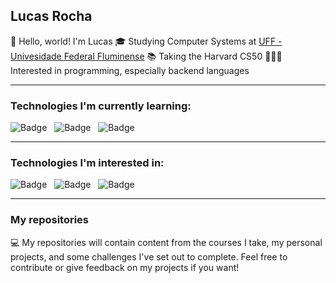 ## Lucas Rocha
👋 Hello, world! I'm Lucas
🎓 Studying Computer Systems at [UFF - Univesidade Federal Fluminense](https://www.uff.br)
📚 Taking the Harvard CS50
👨🏻‍💻 Interested in programming, especially backend languages


---
### Technologies I'm currently learning:

![Badge](https://img.shields.io/badge/C-informational?style=flat&logo=c&logoColor=white) &nbsp; ![Badge](https://img.shields.io/badge/C++-blueviolet?style=flat&logo=c%2B%2B&logoColor=white) &nbsp; ![Badge](https://img.shields.io/badge/Python-success?style=flat&logo=python&logoColor=white)

---
### Technologies I'm interested in:
![Badge](https://img.shields.io/badge/Java-important?style=flat&logo=java&logoColor=white) &nbsp; ![Badge](https://img.shields.io/badge/SpringBoot-brightgreen?style=flat&logo=spring&logoColor=white) &nbsp; ![Badge](https://img.shields.io/badge/C%23-blue?style=flat&logo=csharp&logoColor=white)

---
### My repositories

💻 My repositories will contain content from the courses I take, my personal projects, and some challenges I've set out to complete. Feel free to contribute or give feedback on my projects if you want!
